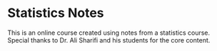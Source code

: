 # Statistics Notes
This is an online course created using notes from a statistics course. 
Special thanks to Dr. Ali Sharifi and his students for the core content.
